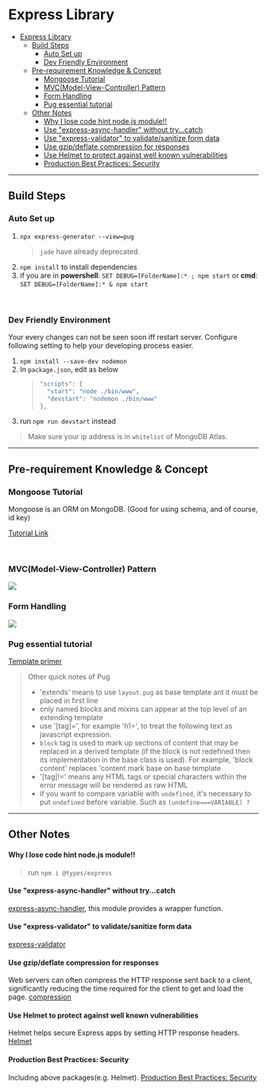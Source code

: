 # Express Library

- [Express Library](#express-library)
  - [Build Steps](#build-steps)
    - [Auto Set up](#auto-set-up)
    - [Dev Friendly Environment](#dev-friendly-environment)
  - [Pre-requirement Knowledge \& Concept](#pre-requirement-knowledge--concept)
    - [Mongoose Tutorial](#mongoose-tutorial)
    - [MVC(Model-View-Controller) Pattern](#mvcmodel-view-controller-pattern)
    - [Form Handling](#form-handling)
    - [Pug essential tutorial](#pug-essential-tutorial)
  - [Other Notes](#other-notes)
      - [Why I lose code hint node.js module!!](#why-i-lose-code-hint-nodejs-module)
      - [Use "express-async-handler" without try...catch](#use-express-async-handler-without-trycatch)
      - [Use "express-validator" to validate/sanitize form data](#use-express-validator-to-validatesanitize-form-data)
      - [Use gzip/deflate compression for responses](#use-gzipdeflate-compression-for-responses)
      - [Use Helmet to protect against well known vulnerabilities](#use-helmet-to-protect-against-well-known-vulnerabilities)
      - [Production Best Practices: Security](#production-best-practices-security)

---

## Build Steps

### Auto Set up

1. `npx express-generator --view=pug`
   > `jade` have already deprecated.
2. `npm install` to install dependencies
3. if you are in **powershell**: `SET DEBUG=[FolderName]:* ; npm start` or **cmd**: `SET DEBUG=[FolderName]:* & npm start`

<br>

### Dev Friendly Environment

Your every changes can not be seen soon iff restart server. Configure following setting to help your developing process easier.

1. `npm install --save-dev nodemon`
2. In `package.json`, edit as below
   > ```javascript =
   > "scripts": {
   >   "start": "node ./bin/www",
   >   "devstart": "nodemon ./bin/www"
   > },
   > ```
3. run `npm run devstart` instead

> Make sure your ip address is in `whitelist` of MongoDB Atlas.

---

## Pre-requirement Knowledge & Concept

### Mongoose Tutorial

Mongoose is an ORM on MongoDB. (Good for using schema, and of course, id key)

[Tutorial Link](https://developer.mozilla.org/zh-TW/docs/Learn/Server-side/Express_Nodejs/mongoose)

<br>

### MVC(Model-View-Controller) Pattern

<img src='https://developer.mozilla.org/en-US/docs/Learn/Server-side/Express_Nodejs/routes/mvc_express.png'>

<br>

### Form Handling

<img src='https://developer.mozilla.org/en-US/docs/Learn/Server-side/Express_Nodejs/forms/web_server_form_handling.png'>

<br>

### Pug essential tutorial

[Template primer](https://developer.mozilla.org/en-US/docs/Learn/Server-side/Express_Nodejs/Displaying_data/Template_primer)

> Other quick notes of Pug
>
> - 'extends' means to use `layout.pug` as base template ant it must be placed in first line
> - only named blocks and mixins can appear at the top level of an extending template
> - use '[tag]=', for example 'h1=', to treat the following text as javascript expression.
> - `block` tag is used to mark up sections of content that may be replaced in a derived template (if the block is not redefined then its implementation in the base class is used). For example, 'block content' replaces 'content mark base on base template
> - '[tag]!=' means any HTML tags or special characters within the error message will be rendered as raw HTML
> - if you want to compare variable with `undefined`, it's necessary to put `undefined` before variable. Such as `(undefine===VARIABLE) ?`

---

## Other Notes

#### Why I lose code hint node.js module!!

> run `npm i @types/express`

#### Use "express-async-handler" without try...catch

[express-async-handler](https://www.npmjs.com/package/express-async-handler), this module provides a wrapper function.

#### Use "express-validator" to validate/sanitize form data

[express-validator](https://www.npmjs.com/package/express-validator)

#### Use gzip/deflate compression for responses

Web servers can often compress the HTTP response sent back to a client, significantly reducing the time required for the client to get and load the page.
[compression](https://www.npmjs.com/package/compression)

#### Use Helmet to protect against well known vulnerabilities

Helmet helps secure Express apps by setting HTTP response headers.
[Helmet](https://www.npmjs.com/package/helmet)

#### Production Best Practices: Security

Including above packages(e.g. Helmet).
[Production Best Practices: Security](https://expressjs.com/en/advanced/best-practice-security.html)
